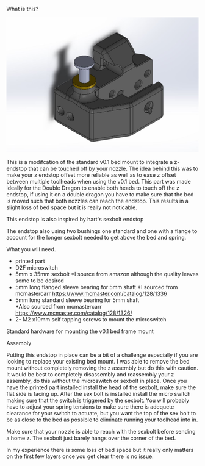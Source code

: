 What is this?

![Image](images/endstop.png)

This is a modifcation of the standard v0.1 bed mount to integrate a z-endstop that can be touched off by your nozzle.
The idea behind this was to make your z endstop offset more reliable as well as to ease z offset between multiple toolheads when using the v0.1 bed.
This part was made ideally for the Double Dragon to enable both heads to touch off the z endstop, if using it on a double dragon you have to make sure that the bed is moved such that both nozzles can reach the endstop. This results in a slight loss of bed space but it is really not noticable.

This endstop is also inspired by hart's sexbolt endstop 

The endstop also using two bushings one standard and one with a flange to account for the longer sexbolt needed to get above the bed and spring.

What you will need.
* printed part
* D2F microswitch
* 5mm x 35mm sexbolt
	*I source from amazon although the quality leaves some to be desired
* 5mm long flanged sleeve bearing for 5mm shaft
	*I sourced from mcmastercarr https://www.mcmaster.com/catalog/128/1336
* 5mm long standard sleeve bearing for 5mm shaft	
	*Also sourced from mcmastercarr https://www.mcmaster.com/catalog/128/1326/
* 2- M2 x10mm self tapping screws to mount the microswitch

Standard hardware for mounting the v0.1 bed frame mount

Assembly

Putting this endstop in place can be a bit of a challenge especially if you are looking to replace your existing bed mount. I was able to remove the bed mount without completely removing the z assembly but do this with caution. It would be best to completely disassembly and reassembly your z assembly, do this without the microswitch or sexbolt in place. Once you have the printed part installed install the head of the sexbolt, make sure the flat side is facing up. After the sex bolt is installed install the micro switch making sure that the switch is triggered by the sexbolt.
You will probably have to adjust your spring tensions to make sure there is adequete clearance for your switch to actuate, but you want the top of the sex bolt to be as close to the bed as possible to eliminate running your toolhead into in.

Make sure that your nozzle is able to reach with the sexbolt before sending a home z. The sexbolt just barely hangs over the corner of the bed.

In my experience there is some loss of bed space but it really only matters on the first few layers once you get clear there is no issue.
